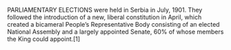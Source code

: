 PARLIAMENTARY ELECTIONS were held in Serbia in July, 1901. They followed the introduction of a new, liberal constitution in April, which created a bicameral People’s Representative Body consisting of an elected National Assembly and a largely appointed Senate, 60% of whose members the King could appoint.[1]
